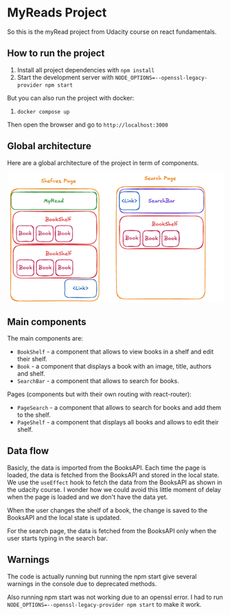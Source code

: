 # MyReads Project

So this is the myRead project from Udacity course on react fundamentals.

## How to run the project

1. Install all project dependencies with `npm install`
2. Start the development server with `NODE_OPTIONS=--openssl-legacy-provider npm start`

But you can also run the project with docker:

1. `docker compose up`

Then open the browser and go to `http://localhost:3000`

## Global architecture

Here are a global architecture of the project in term of components.

![Global architecture](images/global-architecture.png)

## Main components

The main components are:

- `BookShelf` - a component that allows to view books in a shelf and edit their shelf.
- `Book` - a component that displays a book with an image, title, authors and shelf.
- `SearchBar` - a component that allows to search for books.

Pages (components but with their own routing with react-router):

- `PageSearch` - a component that allows to search for books and add them to the shelf.
- `PageShelf` - a component that displays all books and allows to edit their shelf.

## Data flow

Basicly, the data is imported from the BooksAPI. Each time the page is loaded, the data is fetched from the BooksAPI and stored in the local state.
We use the `useEffect` hook to fetch the data from the BooksAPI as shown in the udacity course. I wonder how we could avoid this little moment of delay when the page is loaded and we don't have the data yet.

When the user changes the shelf of a book, the change is saved to the BooksAPI and the local state is updated.

For the search page, the data is fetched from the BooksAPI only when the user starts typing in the search bar.

## Warnings

The code is actually running but running the npm start give several warnings in the console due to deprecated methods.

Also running npm start was not working due to an openssl error. I had to run `NODE_OPTIONS=--openssl-legacy-provider npm start` to make it work.

